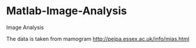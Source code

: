 # Matlab-Image-Analysis
Image Analysis

The data is taken from mamogram
http://peipa.essex.ac.uk/info/mias.html
